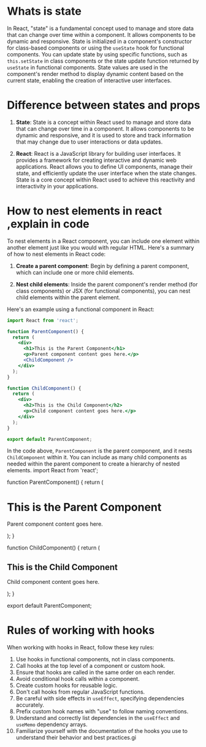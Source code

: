 # Whats is state
In React, "state" is a fundamental concept used to manage and store data that can change over time within a component. It allows components to be dynamic and responsive. State is initialized in a component's constructor for class-based components or using the `useState` hook for functional components. You can update state by using specific functions, such as `this.setState` in class components or the state update function returned by `useState` in functional components. State values are used in the component's render method to display dynamic content based on the current state, enabling the creation of interactive user interfaces.
# Difference between states and props
1. **State**: State is a concept within React used to manage and store data that can change over time in a component. It allows components to be dynamic and responsive, and it is used to store and track information that may change due to user interactions or data updates.

2. **React**: React is a JavaScript library for building user interfaces. It provides a framework for creating interactive and dynamic web applications. React allows you to define UI components, manage their state, and efficiently update the user interface when the state changes. State is a core concept within React used to achieve this reactivity and interactivity in your applications.

# How to nest elements in react ,explain in code 
To nest elements in a React component, you can include one element within another element just like you would with regular HTML. Here's a summary of how to nest elements in React code:

1. **Create a parent component**: Begin by defining a parent component, which can include one or more child elements.

2. **Nest child elements**: Inside the parent component's render method (for class components) or JSX (for functional components), you can nest child elements within the parent element.

Here's an example using a functional component in React:

```jsx
import React from 'react';

function ParentComponent() {
  return (
    <div>
      <h1>This is the Parent Component</h1>
      <p>Parent component content goes here.</p>
      <ChildComponent />
    </div>
  );
}

function ChildComponent() {
  return (
    <div>
      <h2>This is the Child Component</h2>
      <p>Child component content goes here.</p>
    </div>
  );
}

export default ParentComponent;
```

In the code above, `ParentComponent` is the parent component, and it nests `ChildComponent` within it. You can include as many child components as needed within the parent component to create a hierarchy of nested elements.
import React from 'react';

function ParentComponent() {
  return (
    <div>
      <h1>This is the Parent Component</h1>
      <p>Parent component content goes here.</p>
      <ChildComponent />
    </div>
  );
}

function ChildComponent() {
  return (
    <div>
      <h2>This is the Child Component</h2>
      <p>Child component content goes here.</p>
    </div>
  );
}

export default ParentComponent;

# Rules of working with hooks
When working with hooks in React, follow these key rules:

1. Use hooks in functional components, not in class components.
2. Call hooks at the top level of a component or custom hook.
3. Ensure that hooks are called in the same order on each render.
4. Avoid conditional hook calls within a component.
5. Create custom hooks for reusable logic.
6. Don't call hooks from regular JavaScript functions.
7. Be careful with side effects in `useEffect`, specifying dependencies accurately.
8. Prefix custom hook names with "use" to follow naming conventions.
9. Understand and correctly list dependencies in the `useEffect` and `useMemo` dependency arrays.
10. Familiarize yourself with the documentation of the hooks you use to understand their behavior and best practices.gi